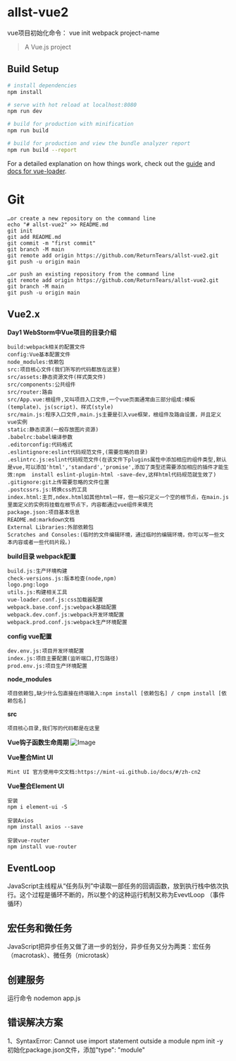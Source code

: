 # allst-vue2

vue项目初始化命令：
vue init webpack project-name

> A Vue.js project

## Build Setup

``` bash
# install dependencies
npm install

# serve with hot reload at localhost:8080
npm run dev

# build for production with minification
npm run build

# build for production and view the bundle analyzer report
npm run build --report
```

For a detailed explanation on how things work, check out the [guide](http://vuejs-templates.github.io/webpack/) and [docs for vue-loader](http://vuejs.github.io/vue-loader).


# Git
```text
…or create a new repository on the command line
echo "# allst-vue2" >> README.md
git init
git add README.md
git commit -m "first commit"
git branch -M main
git remote add origin https://github.com/ReturnTears/allst-vue2.git
git push -u origin main

…or push an existing repository from the command line
git remote add origin https://github.com/ReturnTears/allst-vue2.git
git branch -M main
git push -u origin main
```

## Vue2.x

**Day1 WebStorm中Vue项目的目录介绍**
```
build:webpack相关的配置文件
config:Vue基本配置文件
node_modules:依赖包
src:项目核心文件(我们所写的代码都放在这里)
src/assets:静态资源文件(样式类文件)
src/components:公共组件
src/router:路由
src/App.vue:根组件,又叫项目入口文件,一个vue页面通常由三部分组成:模板(template)、js(script)、样式(style)
src/main.js:程序入口文件,main.js主要是引入vue框架，根组件及路由设置，并且定义vue实例
static:静态资源(一般存放图片资源)
.babelrc:babel编译参数
.editorconfig:代码格式
.eslintignore:eslint代码规范文件,(需要忽略的目录)
.eslintrc.js:eslint代码规范文件(在该文件下plugins属性中添加相应的组件类型,默认是vue,可以添加'html','standard','promise',添加了类型还需要添加相应的插件才能生效:npm  install eslint-plugin-html -save-dev,这样html代码规范就生效了)
.gitignore:git上传需要忽略的文件位置
.postcssrs.js:转换css的工具
index.html:主页,ndex.html如其他html一样，但一般只定义一个空的根节点，在main.js里面定义的实例将挂载在根节点下，内容都通过vue组件来填充
package.json:项目基本信息
README.md:markdown文档
External Libraries:外部依赖包
Scratches and Consoles:(临时的文件编辑环境，通过临时的编辑环境，你可以写一些文本内容或者一些代码片段。)
```
**build目录 webpack配置**
```
build.js:生产环境构建
check-versions.js:版本检查(node,npm)
logo.png:logo
utils.js:构建相关工具
vue-loader.conf.js:css加载器配置
webpack.base.conf.js:webpack基础配置
webpack.dev.conf.js:webpack开发环境配置
webpack.prod.conf.js:webpack生产环境配置
```
**config vue配置**
```
dev.env.js:项目开发环境配置
index.js:项目主要配置(监听端口,打包路径)
prod.env.js:项目生产环境配置
```
**node_modules**
```
项目依赖包,缺少什么包直接在终端输入:npm install [依赖包名] / cnpm install [依赖包名]

```
**src**
```
项目核心目录,我们写的代码都是在这里

```

**Vue钩子函数生命周期**
![Image](https://github.com/ReturnTears/allst-vue2/blob/master/src/assets/vimg/Vue钩子函数生命周期图.png)

**Vue整合Mint UI**
```
Mint UI 官方使用中文文档:https://mint-ui.github.io/docs/#/zh-cn2
```

**Vue整合Element UI**
```
安装
npm i element-ui -S

安装Axios
npm install axios --save

安装vue-router
npm install vue-router
```

## EventLoop
JavaScript主线程从“任务队列”中读取一部任务的回调函数，放到执行栈中依次执行。这个过程是循环不断的，所以整个的这种运行机制又称为EvevtLoop （事件循环）

## 宏任务和微任务
JavaScript把异步任务又做了进一步的划分，异步任务又分为两类：宏任务（macrotask）、微任务（microtask）

## 创建服务
运行命令 nodemon app.js

## 错误解决方案
1、SyntaxError: Cannot use import statement outside a module
npm init -y
初始化package.json文件，添加"type": "module"

